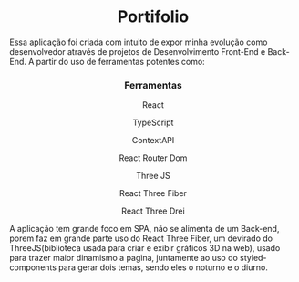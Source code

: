 <h1 align="center">Portifolio</h1>
   
   <p>Essa aplicação foi criada com intuito de expor minha evolução como desenvolvedor através de projetos de Desenvolvimento Front-End e Back-End.
A partir do uso de ferramentas potentes como:</p>

<h3 align="center">Ferramentas</h3>
   <div align="center">
  <p>React</p>
  <p>TypeScript</p>
  <p>ContextAPI</p>
  <p>React Router Dom</p>
  <p>Three JS</p>
  <p>React Three Fiber</p>
  <p>React Three Drei</p>
</div>

<p>A aplicação tem grande foco em SPA, não se alimenta de um Back-end, porem faz em grande parte uso do React Three Fiber, 
  um devirado do ThreeJS(biblioteca usada para criar e exibir gráficos 3D na web), usado para trazer maior dinamismo a pagina,
  juntamente ao uso do styled-components para gerar dois temas, sendo eles o noturno e o diurno.</p>
